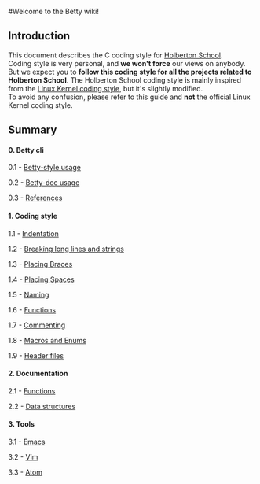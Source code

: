 #Welcome to the Betty wiki!

## Introduction

This document describes the C coding style for [Holberton School](https://www.holbertonschool.com).  
Coding style is very personal, and **we won't force** our views on anybody.  
But we expect you to **follow this coding style for all the projects related to Holberton School**.
The Holberton School coding style is mainly inspired from the [Linux Kernel coding style](http://git.kernel.org/cgit/linux/kernel/git/torvalds/linux.git/plain/Documentation/CodingStyle), but it's slightly modified.  
To avoid any confusion, please refer to this guide and **not** the official Linux Kernel coding style.

## Summary

#### 0. Betty cli

0.1 - [Betty-style usage](https://github.com/holbertonschool/Betty/wiki/Betty-style-usage)

0.2 - [Betty-doc usage](https://github.com/holbertonschool/Betty/wiki/Betty-doc-usage)

0.3 - [References](https://github.com/holbertonschool/Betty/wiki/References)

#### 1. Coding style

1.1 - [Indentation](https://github.com/holbertonschool/Betty/wiki/Indentation)

1.2 - [Breaking long lines and strings](https://github.com/holbertonschool/Betty/wiki/Breaking-long-lines-and-strings)

1.3 - [Placing Braces](https://github.com/holbertonschool/Betty/wiki/Placing-braces)

1.4 - [Placing Spaces](https://github.com/holbertonschool/Betty/wiki/Placing-spaces)

1.5 - [Naming](https://github.com/holbertonschool/Betty/wiki/Naming)

1.6 - [Functions](https://github.com/holbertonschool/Betty/wiki/Functions)

1.7 - [Commenting](https://github.com/holbertonschool/Betty/wiki/Commenting)

1.8 - [Macros and Enums](https://github.com/holbertonschool/Betty/wiki/Macros-and-Enums)

1.9 - [Header files](https://github.com/holbertonschool/Betty/wiki/Header-files)

#### 2. Documentation

2.1 - [Functions](https://github.com/holbertonschool/Betty/wiki/Documentation:-Functions)

2.2 - [Data structures](https://github.com/holbertonschool/Betty/wiki/Documentation:-Data-structures)

#### 3. Tools

3.1 - [Emacs](https://github.com/holbertonschool/Betty/wiki/Tools:-Emacs)

3.2 - [Vim](https://github.com/holbertonschool/Betty/wiki/Tools:-Vim)

3.3 - [Atom](https://github.com/holbertonschool/Betty/wiki/Tools:-Atom)